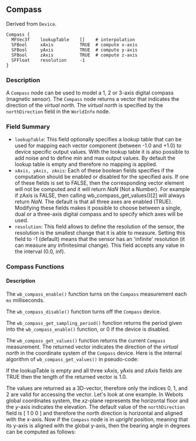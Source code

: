## Compass

Derived from `Device`.


```
Compass {
  MFVec3f    lookupTable    []    # interpolation
  SFBool     xAxis          TRUE  # compute x-axis
  SFBool     yAxis          TRUE  # compute y-axis
  SFBool     zAxis          TRUE  # compute z-axis
  SFFloat    resolution     -1
}
```

### Description

A `Compass` node can be used to model a 1, 2 or 3-axis digital compass (magnetic
sensor). The `Compass` node returns a vector that indicates the direction of the
*virtual north*. The *virtual north* is specified by the `northDirection` field
in the `WorldInfo` node.

### Field Summary

- `lookupTable`: This field optionally specifies a lookup table that can be used for mapping each vector component (between -1.0 and +1.0) to device specific output values. With the lookup table it is also possible to add noise and to define min and max output values. By default the lookup table is empty and therefore no mapping is applied.
- `xAxis, yAxis, zAxis`: Each of these boolean fields specifies if the computation should be enabled or disabled for the specified axis. If one of these fields is set to FALSE, then the corresponding vector element will not be computed and it will return *NaN* (Not a Number). For example if zAxis is FALSE, then calling wb\_compass\_get\_values()[2] will always return *NaN*. The default is that all three axes are enabled (TRUE). Modifying these fields makes it possible to choose between a single, dual or a three-axis digital compass and to specify which axes will be used.
- `resolution`: This field allows to define the resolution of the sensor, the resolution is the smallest change that it is able to measure. Setting this field to -1 (default) means that the sensor has an 'infinite' resolution (it can measure any infinitesimal change). This field accepts any value in the interval (0.0, inf).

### Compass Functions

#### Description

The `wb_compass_enable()` function turns on the `Compass` measurement each `ms`
milliseconds.

The `wb_compass_disable()` function turns off the `Compass` device.

The `wb_compass_get_sampling_period()` function returns the period given into
the `wb_compass_enable()` function, or 0 if the device is disabled.

The `wb_compass_get_values()` function returns the current `Compass`
measurement. The returned vector indicates the direction of the *virtual north*
in the coordinate system of the `Compass` device. Here is the internal algorithm
of `wb_compass_get_values()` in pseudo-code:

If the lookupTable is empty and all three xAxis, yAxis and zAxis fields are TRUE
then the length of the returned vector is 1.0.

The values are returned as a 3D-vector, therefore only the indices 0, 1, and 2
are valid for accessing the vector. Let's look at one example. In Webots global
coordinates system, the *xz*-plane represents the horizontal floor and the
*y*-axis indicates the elevation. The default value of the `northDirection`
field is [ 1 0 0 ] and therefore the north direction is horizontal and aligned
with the x-axis. Now if the `Compass` node is in *upright* position, meaning
that its y-axis is aligned with the global y-axis, then the bearing angle in
degrees can be computed as follows:

